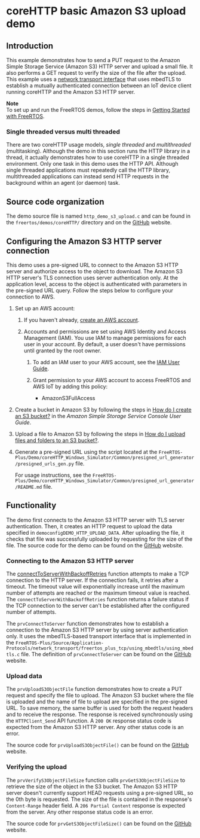 # coreHTTP basic Amazon S3 upload demo<a name="core-http-s3-upload-demo"></a>

## Introduction<a name="core-http-s3-upload-demo-intro"></a>

This example demonstrates how to send a PUT request to the Amazon Simple Storage Service \(Amazon S3\) HTTP server and upload a small file\. It also performs a GET request to verify the size of the file after the upload\. This example uses a [network transport interface](https://freertos.org/network-interface.html) that uses mbedTLS to establish a mutually authenticated connection between an IoT device client running coreHTTP and the Amazon S3 HTTP server\.

**Note**  
To set up and run the FreeRTOS demos, follow the steps in [Getting Started with FreeRTOS](freertos-getting-started.md)\.

### Single threaded versus multi threaded<a name="core-http-s3-upload-demo-threads"></a>

There are two coreHTTP usage models, *single threaded* and *multithreaded* \(multitasking\)\. Although the demo in this section runs the HTTP library in a thread, it actually demonstrates how to use coreHTTP in a single threaded environment\. Only one task in this demo uses the HTTP API\. Although single threaded applications must repeatedly call the HTTP library, multithreaded applications can instead send HTTP requests in the background within an agent \(or daemon\) task\.

## Source code organization<a name="core-http-s3-upload-demo-source-code-organization"></a>

The demo source file is named `http_demo_s3_upload.c` and can be found in the `freertos/demos/coreHTTP/` directory and on the  [ GitHub](https://github.com/aws/amazon-freertos/blob/main/demos/coreHTTP/http_demo_s3_upload.c) website\.

## Configuring the Amazon S3 HTTP server connection<a name="core-http-s3-upload-demo-configure-server"></a>

This demo uses a pre\-signed URL to connect to the Amazon S3 HTTP server and authorize access to the object to download\. The Amazon S3 HTTP server's TLS connection uses server authentication only\. At the application level, access to the object is authenticated with parameters in the pre\-signed URL query\. Follow the steps below to configure your connection to AWS\.

1. Set up an AWS account:

   1. If you haven't already, [ create an AWS account](https://aws.amazon.com/premiumsupport/knowledge-center/create-and-activate-aws-account/)\.

   1. Accounts and permissions are set using AWS Identity and Access Management \(IAM\)\. You use IAM to manage permissions for each user in your account\. By default, a user doesn't have permissions until granted by the root owner\.

      1. To add an IAM user to your AWS account, see the [ IAM User Guide](https://docs.aws.amazon.com/IAM/latest/UserGuide/)\.

      1. Grant permission to your AWS account to access FreeRTOS and AWS IoT by adding this policy:
         + AmazonS3FullAccess

1. Create a bucket in Amazon S3 by following the steps in [How do I create an S3 bucket?](https://docs.aws.amazon.com/AmazonS3/latest/user-guide/create-bucket.html) in the *Amazon Simple Storage Service Console User Guide*\.

1. Upload a file to Amazon S3 by following the steps in [How do I upload files and folders to an S3 bucket?](https://docs.aws.amazon.com/AmazonS3/latest/user-guide/upload-objects.html)\.

1. Generate a pre\-signed URL using the script located at the `FreeRTOS-Plus/Demo/coreHTTP_Windows_Simulator/Common/presigned_url_generator/presigned_urls_gen.py` file\.

   For usage instructions, see the `FreeRTOS-Plus/Demo/coreHTTP_Windows_Simulator/Common/presigned_url_generator/README.md` file\. 

## Functionality<a name="core-http-s3-upload-demo-functionality"></a>

The demo first connects to the Amazon S3 HTTP server with TLS server authentication\. Then, it creates an HTTP request to upload the data specified in `democonfigDEMO_HTTP_UPLOAD_DATA`\. After uploading the file, it checks that file was successfully uploaded by requesting for the size of the file\. The source code for the demo can be found on the [GitHub](https://github.com/aws/amazon-freertos/blob/main/demos/coreHTTP/http_demo_s3_upload.c) website\. 

### Connecting to the Amazon S3 HTTP server<a name="core-http-s3-upload-demo-connecting"></a>

The [ connectToServerWithBackoffRetries](https://github.com/aws/amazon-freertos/blob/main/demos/common/http_demo_helpers/http_demo_utils.c#L131-L170) function attempts to make a TCP connection to the HTTP server\. If the connection fails, it retries after a timeout\. The timeout value will exponentially increase until the maximum number of attempts are reached or the maximum timeout value is reached\. The `connectToServerWithBackoffRetries` function returns a failure status if the TCP connection to the server can't be established after the configured number of attempts\.

The `prvConnectToServer` function demonstrates how to establish a connection to the Amazon S3 HTTP server by using server authentication only\. It uses the mbedTLS\-based transport interface that is implemented in the `FreeRTOS-Plus/Source/Application-Protocols/network_transport/freertos_plus_tcp/using_mbedtls/using_mbedtls.c` file\. The definition of `prvConnectToServer` can be found on the [GitHub](https://github.com/aws/amazon-freertos/blob/main/demos/coreHTTP/http_demo_s3_upload.c#L306-L366) website\. 

### Upload data<a name="core-http-s3-upload-demo-upload-data"></a>

The `prvUploadS3ObjectFile` function demonstrates how to create a PUT request and specify the file to upload\. The Amazon S3 bucket where the file is uploaded and the name of file to upload are specified in the pre\-signed URL\. To save memory, the same buffer is used for both the request headers and to receive the response\. The response is received synchronously using the `HTTPClient_Send` API function\. A `200 OK` response status code is expected from the Amazon S3 HTTP server\. Any other status code is an error\.

The source code for `prvUploadS3ObjectFile()` can be found on the [ GitHub](https://github.com/aws/amazon-freertos/blob/main/demos/coreHTTP/http_demo_s3_upload.c#L539-L632) website\.

### Verifying the upload<a name="core-http-s3-upload-demo-verifying-data"></a>

The `prvVerifyS3ObjectFileSize` function calls `prvGetS3ObjectFileSize` to retrieve the size of the object in the S3 bucket\. The Amazon S3 HTTP server doesn't currently support HEAD requests using a pre\-signed URL, so the 0th byte is requested\. The size of the file is contained in the response's `Content-Range` header field\. A `206 Partial Content` response is expected from the server\. Any other response status code is an error\. 

The source code for `prvGetS3ObjectFileSize()` can be found on the [ GitHub](https://github.com/aws/amazon-freertos/blob/main/demos/coreHTTP/http_demo_s3_upload.c#L370-L535) website\. 